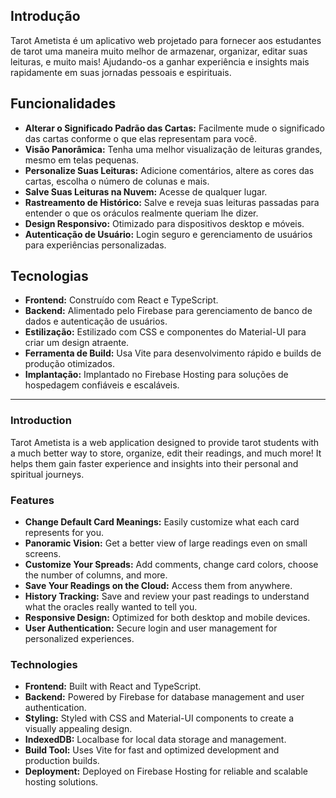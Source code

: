 ## Introdução
Tarot Ametista é um aplicativo web projetado para fornecer aos estudantes de tarot uma maneira muito melhor de armazenar, organizar, editar suas leituras, e muito mais! Ajudando-os a ganhar experiência e insights mais rapidamente em suas jornadas pessoais e espirituais.

## Funcionalidades
- **Alterar o Significado Padrão das Cartas:** Facilmente mude o significado das cartas conforme o que elas representam para você.
- **Visão Panorâmica:** Tenha uma melhor visualização de leituras grandes, mesmo em telas pequenas.
- **Personalize Suas Leituras:** Adicione comentários, altere as cores das cartas, escolha o número de colunas e mais.
- **Salve Suas Leituras na Nuvem:** Acesse de qualquer lugar.
- **Rastreamento de Histórico:** Salve e reveja suas leituras passadas para entender o que os oráculos realmente queriam lhe dizer.
- **Design Responsivo:** Otimizado para dispositivos desktop e móveis.
- **Autenticação de Usuário:** Login seguro e gerenciamento de usuários para experiências personalizadas.

## Tecnologias
- **Frontend:** Construído com React e TypeScript.
- **Backend:** Alimentado pelo Firebase para gerenciamento de banco de dados e autenticação de usuários.
- **Estilização:** Estilizado com CSS e componentes do Material-UI para criar um design atraente.
- **Ferramenta de Build:** Usa Vite para desenvolvimento rápido e builds de produção otimizados.
- **Implantação:** Implantado no Firebase Hosting para soluções de hospedagem confiáveis e escaláveis.



_____

### Introduction
Tarot Ametista is a web application designed to provide tarot students with a much better way to store, organize, edit their readings, and much more! It helps them gain faster experience and insights into their personal and spiritual journeys.

### Features
- **Change Default Card Meanings:** Easily customize what each card represents for you.
- **Panoramic Vision:** Get a better view of large readings even on small screens.
- **Customize Your Spreads:** Add comments, change card colors, choose the number of columns, and more.
- **Save Your Readings on the Cloud:** Access them from anywhere.
- **History Tracking:** Save and review your past readings to understand what the oracles really wanted to tell you.
- **Responsive Design:** Optimized for both desktop and mobile devices.
- **User Authentication:** Secure login and user management for personalized experiences.

### Technologies
- **Frontend:** Built with React and TypeScript.
- **Backend:** Powered by Firebase for database management and user authentication.
- **Styling:** Styled with CSS and Material-UI components to create a visually appealing design.
- **IndexedDB:** Localbase for local data storage and management.
- **Build Tool:** Uses Vite for fast and optimized development and production builds.
- **Deployment:** Deployed on Firebase Hosting for reliable and scalable hosting solutions.




